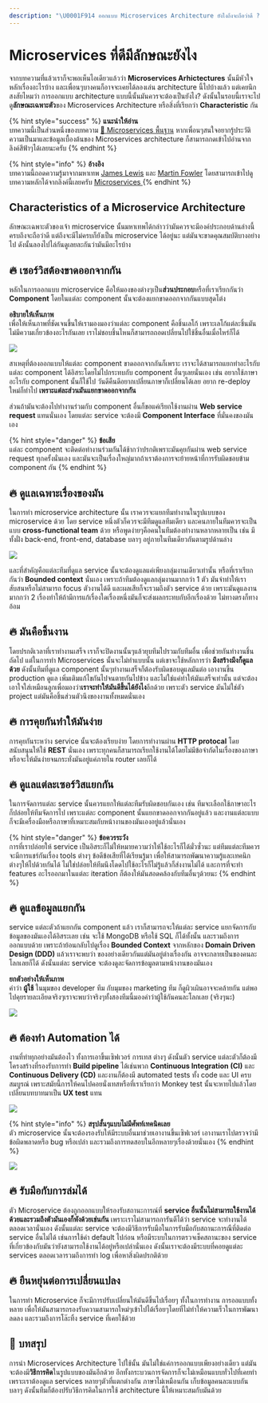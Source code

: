 ```yaml
---
description: "\U0001F914 ออกแบบ Microservices Architecture ยังไงถึงจะถือว่าดี ?"
---
```


# Microservices ที่ดีมีลักษณะยังไง

จากบทความที่แล้วเราก็จะพอเห็นไอเดียวแล้วว่า **Microservices Arhictectures** นั้นมีหัวใจหลักเรื่องอะไรบ้าง และเพื่อนๆบางคนก็อาจจะเคยได้ลองเล่น architecture นี้ไปบ้างแล้ว แต่เคยนึกสงสัยไหมว่า การออกแบบ architecture แบบนี้นั้นมันควรจะต้องเป็นยังไง? ดังนั้นในรอบนี้เราจะไปดู**ลักษณะเฉพาะตัว**ของ Microservices Architecture หรือสิ่งที่เรียกว่า **Characteristic** กัน

{% hint style="success" %}
**แนะนำให้อ่าน**  
บทความนี้เป็นส่วนหนึ่งของบทความ [👶 Microservices พื้นฐาน](https://saladpuk.gitbook.io/learn/basic/microservices) หากเพื่อนๆสนใจอยากรู้ประวัติความเป็นมาและข้อมูลเบื้องต้นของ Microservices architecture ก็สามารถกดเข้าไปอ่านจากลิงค์สีฟ้าๆได้เลยนะครับ
{% endhint %}

{% hint style="info" %}
**อ้างอิง**  
บทความนี้ถอดความรู้มาจากมหาเทพ [James Lewis](https://twitter.com/boicy) และ [Martin Fowler](https://martinfowler.com/) โดยสามารถเข้าไปดูบทความหลักได้จากลิงค์นี้เลยครับ [Microservices ](https://martinfowler.com/articles/microservices.html)
{% endhint %}

## Characteristics of a Microservice Architecture

ลักษณะเฉพาะตัวของเจ้า microservice นั้นมหาเทพได้กล่าวว่ามันควรจะมีองค์ประกอบด้านล่างนี้ครบถึงจะถือว่าดี แต่ถึงจะมีไม่ครบก็ยังเป็น microservice ได้อยู่นะ แต่มันจะขาดคุณสมบัติบางอย่างไป ดังนั้นลองไปไล่กันดูเลยละกันว่ามันมีอะไรบ้าง

## 🔥 เซอร์วิสต้องขาดออกจากกัน

หลักในการออกแบบ microservice คือให้มองของต่างๆเป็น**ส่วนประกอบ**หรือที่เราเรียกกันว่า **Component** โดยในแต่ละ component นั้นจะต้องแยกขาดออกจากกันแบบสุดโต่ง

**อธิบายให้เห็นภาพ**  
เพื่อให้เห็นภาพที่ชัดเจนขึ้นให้เรามองมองว่าแต่ละ component คือชิ้นเลโก้ เพราะเลโก้แต่ละชิ้นมันไม่มีความเกี่ยวข้องอะไรกันเลย เราไม่ชอบชิ้นไหนก็สามารถถอดเปลี่ยนไปใช้ชิ้นอื่นเมื่อไหร่ก็ได้

![](../../.gitbook/assets/image%20%28282%29.png)

สาเหตุที่ต้องออกแบบให้แต่ละ component ขาดออกจากกันก็เพราะ เราจะได้สามารถแยกทำอะไรกับแต่ละ component ได้อิสระโดยไม่ไปกระทบกับ component อื่นๆเลยนั่นเอง เช่น อยากใช้ภาษาอะไรกับ component นั้นก็ใช้ไป วันดีคืนดีอยากเปลี่ยนภาษาก็เปลี่ยนได้เลย อยาก re-deploy ใหม่ก็ทำไป **เพราะแต่ละส่วนมันแยกขาดออกจากกัน**

ส่วนถ้ามันจะต้องไปทำงานร่วมกับ component อื่นก็ขอแค่เรียกใช้งานผ่าน **Web service request** แทนนั่นเอง โดยแต่ละ service จะต้องมี **Component Interface** ที่มั่นคงของมันเอง

{% hint style="danger" %}
**ข้อเสีย**  
แต่ละ component จะติดต่อทำงานร่วมกันได้ช้ากว่าปรกติเพราะมันคุยกันผ่าน web service request ทุกครั้งนั่นเอง และมันจะเป็นเรื่องใหญ่มากถ้าเราต้องการจะย้ายหน้าที่การรับผิดชอบข้าม component กัน
{% endhint %}

## 🔥 ดูแลเฉพาะเรื่องของมัน

ในการทำ microservice architecture นั้น เราควรจะแยกทีมทำงานในรูปแบบของ microservice ด้วย โดย service หนึ่งตัวก็ควรจะมีทีมดูแลทีมเดียว และคนภายในทีมควรจะเป็นแบบ **cross-functional team** ด้วย หรือพูดง่ายๆคือคนในทีมต้องทำงานหลากหลายเป็น เช่น มีทั้งฝั่ง back-end, front-end, database บลาๆ อยู่ภายในทีมเดียวกันตามรูปด้านล่าง

![](../../.gitbook/assets/image%20%2813%29.png)

และที่สำคัญคือแต่ละทีมที่ดูแล service นั้นจะต้องดูแลแค่เพียงกลุ่มงานเดียวเท่านั้น หรือที่เราเรียกกันว่า **Bounded context** นั่นเอง เพราะถ้าทีมต้องดูแลกลุ่มงานมากกว่า 1 ตัว มันจำทำให้เราสับสนหรือไม่สามารถ focus ตัวงานได้ดี และผลเสียก็จะรวมถึงตัว service ด้วย เพราะมันดูแลงานมากกว่า 2 เรื่องทำให้ถ้ามีการแก้เรื่องใดเรื่องหนึ่งมันก็จะส่งผลกระทบกับอีกเรื่องด้วย ไม่ทางตรงก็ทางอ้อม

## 🔥 มันคือชิ้นงาน

โดยปรกติเวลาที่เราทำงานเสร็จ เราก็จะปิดงานนั้นๆแล้วยุบทีมไปรวมกับทีมอื่น เพื่อช่วยกันทำงานชิ้นถัดไป แต่ในการทำ Microservices นั้นจะไม่ทำแบบนั้น แต่เขาจะใช้หลักการว่า **มึงสร้างมึงก็ดูแลด้วย** ดังนั้นทีมที่ดูแล component นั้นๆทำงานเสร็จก็ต้องรับผิดชอบดูแลมันต่อ เอางานขึ้น production ดูแล เพิ่มเติมแก้ไขกันไปจนตายกันไปข้าง และไม่ใช่แค่ทำให้มันเสร็จเท่านั้น แต่จะต้องเอาใจใส่เหมือนลูกเพื่อมองว่า**เราจะทำให้มันดีขึ้นได้ยังไง**อีกด้วย เพราะตัว service มันไม่ใช่ตัว project แต่มันคือชิ้นส่วนตัวนึงของงานทั้งหมดนั่นเอง

## 🔥 การคุยกันทำให้มันง่าย

การคุยกันระหว่าง service นั้นจะต้องเรียบง่าย โดยการทำงานผ่าน **HTTP protocal** โดยสนับสนุนให้ใช้ **REST** นั่นเอง เพราะทุกคนก็สามารถเรียกใช้งานได้โดยไม่มีข้อจำกัดในเรื่องของภาษา หรือจะให้มันง่ายจนกระทั่งมันอยู่แค่ภายใน router เลยก็ได้

## 🔥 ดูแลแต่ละเซอร์วิสแยกกัน

ในการจัดการแต่ละ service นั้นควรแยกให้แต่ละทีมรับผิดชอบกันเอง เช่น ทีมจะเลือกใช้ภาษาอะไร ก็ปล่อยให้ทีมจัดการไป เพราะแต่ละ component นั้นแยกขาดออกจากกันอยู่แล้ว และงานแต่ละแบบก็จะมีเครื่องมือหรือภาษาที่เหมาะสมกับหน้างานของมันเองอยู่แล้วนั่นเอง

{% hint style="danger" %}
**ข้อควรระวัง**  
การที่เราปล่อยให้ service เป็นอิสระก็ไม่ให้หมายความว่าให้ใช้อะไรก็ได้มั่วซั่วนะ แต่ทีมแต่ละทีมควรจะมีการแชร์กันเรื่อง tools ต่างๆ ข้อดีข้อเสียที่ได้เรียนรู้มา เพื่อให้สามารถพัฒนาความรู้และเทคนิกต่างๆให้ไปด้วยกันได้ ไม่ใช่ปล่อยให้ทีมนึงโดดไปใช้อะไรก็ไม่รู้แล้วก็ส่งงานไม่ได้ และการที่จะทำ features อะไรออกมาในแต่ละ iteration ก็ต้องให้มันสอดคล้องกับทีมอื่นๆด้วยนะ
{% endhint %}

## 🔥 ดูแลข้อมูลแยกกัน

service แต่ละตัวถ้าแยกกัน component แล้ว เราก็สามารถจะให้แต่ละ service แยกจัดการกับข้อมูลของมันเองได้อิสระเลย เช่น จะใช้ MongoDB หรือใช้ SQL ก็ได้ทั้งนั้น และรวมถึงการออกแบบด้วย เพราะถ้าย้อนกลับไปดูเรื่อง **Bounded Context** จากหลักของ **Domain Driven Design \(DDD\)** แล้วเราจะพบว่า ของอย่างเดียวกันแต่มันอยู่ต่างเรื่องกัน อาจจะกลายเป็นของคนละโลกเลยก็ได้ ดังนั้นแต่ละ service จะต้องดูละจัดการข้อมูลตามหน้างานของมันเอง

**ยกตัวอย่างให้เห็นภาพ**  
คำว่า **ผู้ใช้** ในมุมของ developer ทีม กับมุมของ marketing ทีม ก็ดูผิวเผินอาจจะคล้ายกัน แต่พอไปคุยรายละเอียดจริงๆเราจะพบว่าจริงๆทั้งสองทีมนี้มองคำว่าผู้ใช้กันคนละโลกเลย \(จริงๆนะ\)

![](../../.gitbook/assets/image%20%28112%29.png)

## 🔥 ต้องทำ Automation ได้

งานที่ทำทุกอย่างมันต้องไว ทั้งการเอาขึ้นเซิฟเวอร์ การเทส ต่างๆ ดังนั้นตัว service แต่ละตัวก็ต้องมีโครงสร้างที่รองรับการทำ **Build pipeline** ได้เช่นพวก **Continuous Integration \(CI\)** และ **Continuous Delivery \(CD\)** และงานก็ต้องมี automated tests ทั้ง code และ UI ครบสมบูรณ์ เพราะสมัยนี้การให้คนไปคอยนั่งเทสหรือที่เราเรียกว่า Monkey test นั้นจะหายไปแล้วโดยเปลี่ยนบทบาทมาเป็น **UX test** แทน

![](../../.gitbook/assets/image%20%28286%29.png)

{% hint style="info" %}
**สรุปสั้นๆแบบไม่มีศัพท์เทคนิคเลย**  
ตัว microservice นั้นจะต้องรองรับให้มีระบบอื่นมาช่วยเอางานขึ้นเซิฟเวอร์ เอางานเราไปตรวจว่ามีข้อผิดพลาดหรือ bug หรือเปล่า และรวมถึงการทดสอบในอีกหลายๆเรื่องด้วยนั่นเอง
{% endhint %}

![](../../.gitbook/assets/image%20%28130%29.png)

## 🔥 รับมือกับการล่มได้

ตัว Microservice ต้องถูกออกแบบให้รองรับสถานะการณ์ที่ **service อื่นนั้นไม่สามารถใช้งานได้ด้วยและรวมถึงตัวมันเองก็พังด้วยเช่นกัน** เพราะเราไม่สามารถการันตีได้ว่า service จะทำงานได้ตลอดเวลานั่นเอง ดังนั้นแต่ละ service จะต้องมีวิธีการรับมือในการรับมือกับสถานะการณืที่ติดต่อ service อื่นไม่ได้ เช่นการใช้ค่า default ไปก่อน หรือมีระบบในการตรวจเช็คสถานะของ service ที่เกี่ยวข้องกับมันว่ายังสามารถใช้งานได้อยู่หรือเปล่านั่นเอง ดังนั้นเราจะต้องมีระบบที่คอยดูแต่ละ services ตลอดเวลารวมถึงการทำ log เพื่อหาสิ่งผิดปรกติด้วย

## 🔥 ยืนหยุ่นต่อการเปลี่ยนแปลง

ในการทำ Microservice ก็จะมีการปรับเปลี่ยนให้มันดีขึ้นไปเรื่อยๆ ทั้งในการทำงาน การออแบบทั้งหลาย เพื่อให้มันสามารถรองรับความสามารถใหม่ๆเข้าไปได้เรื่อยๆโดยที่ไม่ทำให้ความเร็วในการพัฒนาลดลง และรวมถึงการโล๊ะทิ้ง service ที่เคยใช้ด้วย

## 🎯 บทสรุป

การนำ Microservices Architecture ไปใช้นั้น มันไม่ใช่แค่การออกแบบเพียงอย่างเดียว แต่มันจะต้องมี**วิธีการคิด**ในรูปแบบของมันอีกด้วย อีกทั้งกระบวนการจัดการก็จะไม่เหมือนแบบทั่วไปที่เคยทำ เพราะเราต้องดูแล services หลายๆตัวที่แตกต่างกัน ภาษาไม่เหมือนกัน เก็บข้อมูลคนละแบบกัน บลาๆ ดังนั้นทีมก็ต้องปรับวิธีการคิดในการใช้ architecture นี้ให้เหมาะสมกับมันด้วย

